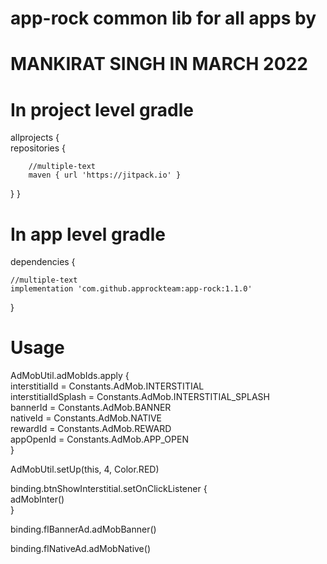 # app-rock common lib for all apps by
# MANKIRAT SINGH IN MARCH 2022

# In project level gradle

allprojects {<br />
    repositories {
    
        //multiple-text
        maven { url 'https://jitpack.io' }
        
   }
}


# In app level gradle

dependencies {

    //multiple-text
    implementation 'com.github.approckteam:app-rock:1.1.0'
}


# Usage



AdMobUtil.adMobIds.apply {<br />
    interstitialId = Constants.AdMob.INTERSTITIAL<br />
    interstitialIdSplash = Constants.AdMob.INTERSTITIAL_SPLASH<br />
    bannerId = Constants.AdMob.BANNER<br />
    nativeId = Constants.AdMob.NATIVE<br />
    rewardId = Constants.AdMob.REWARD<br />
    appOpenId = Constants.AdMob.APP_OPEN<br />
}<br />

AdMobUtil.setUp(this, 4, Color.RED)<br />

binding.btnShowInterstitial.setOnClickListener {<br />
    adMobInter()<br />
}<br />

binding.flBannerAd.adMobBanner()<br />

binding.flNativeAd.adMobNative()<br />
